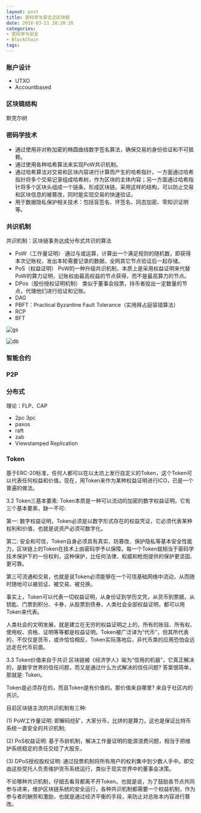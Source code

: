 ```yaml
---
layout: post
title: 密码学与安全之区块链
date: 2018-03-21 20:20:20
categories:
- 密码学与安全
- BlockChain
tags:
---
```



### 账户设计

- UTXO
- Accountbased

### 区块链结构

默克尔树

### 密码学技术

- 通过使用非对称加密的椭圆曲线数字签名算法，确保交易的身份验证和不可抵赖。
- 通过使用各种哈希算法来实现PoW共识机制。
- 通过哈希算法对交易和区块内容进行计算而产生的哈希指针，一方面通过哈希指针将多个交易记录组成哈希树，作为区块的主体内容；另一方面通过哈希指针将多个区块头组成一个链条，形成区块链。采用这样的结构，可以防止交易和区块信息的被篡改，同时能实现交易的快速验证。
- 用于数据隐私保护相关技术：包括盲签名、环签名、同态加密、零知识证明等。

### 共识机制

共识机制：区块链事务达成分布式共识的算法

- PoW（工作量证明） 通过与或运算，计算出一个满足规则的随机数，即获得本次记账权，发出本轮需要记录的数据，全网其它节点验证后一起存储。
- PoS（权益证明） PoW的一种升级共识机制，本质上是采用权益证明来代替PoW的算力证明，记账权由最高权益的节点获得，而不是最高算力的节点。
- DPos（股份授权证明机制） 类似于董事会投票，持币者投出一定数量的节点，代理他们进行验证和记账。 
- DAG
- PBFT：Practical Byzantine Fault Tolerance（实用拜占庭容错算法）  
- RCP
- BFT

![gs](https://upload-images.jianshu.io/upload_images/4582835-9f5ffc563328cf7f..png?imageMogr2/auto-orient/strip%7CimageView2/2/w/661)  

![db](https://upload-images.jianshu.io/upload_images/4582835-f71d13e7e6f00f75.png?imageMogr2/auto-orient/strip%7CimageView2/2/w/700)  

### 智能合约

### P2P

### 分布式

理论：FLP、CAP

- 2pc 3pc
- paxos
- raft
- zab
- Viewstamped Replication

### Token

基于ERC-20标准，任何人都可以在以太坊上发行自定义的Token，这个Token可以代表任何权益和价值。现在，用Token来作为某种权益证明进行ICO，已是一个普遍的做法。

3.2 Token三基本要素:
Token本质是一种可以流动的加密的数字权益证明，它有三个基本要素，缺一不可:

第一: 数字权益证明，Token必须是以数字形式存在的权益凭证，它必须代表某种权利和价值，也就是说资产必须可数字化。

第二: 安全和可信，Token自身必须具有真实、防篡改、保护隐私等基本安全性能力，区块链上的Token在技术上由密码学予以保障。每一个Token就相当于密码学技术保护下的一份权利，这种保护，比任何法律、权威和枪炮提供的保护更坚固、更可靠。

第三可流通和交易，也就是说Token必须能够在一个可信基础网络中流动，从而随时随地可以被验证、被交易、被兑换。

事实上，Token可以代表一切权益证明，从身份证到学历文凭，从货币到票据，从钥匙、门票到积分、卡券，从股票到债券，人类社会全部权益证明，都可以用Token来代表。

人类社会的文明发展，就是建立在无穷的权益证明之上的，所有的账目、所有权、使用权、资格、证明等等都是权益证明。Token被广泛译为“代币”，但其所代表的，不仅仅是货币，或许恰恰相反，Token实际落地后，非代币类的应用恐怕会远远走在代币前面。

3.3 Token价值来自于共识
区块链被《经济学人》喻为“信用的机器”，它真正解决的，是数宇世界的信任问题，而又是通过什么方式解决的信任问题? 答案很简单，那就是: Token。

Token是必须存在的，而且Token是有价值的。那价值来自哪里? 来自于社区内的共识。

目前区块链主流的共识机制有三种:

(1) PoW工作量证明: 即解码挖矿，大家分币，比拼的是算力，这也是保证比特币系统一直安全的共识机制;

(2) PoS权益证明: 基于币龄机制，解决工作量证明的能源浪费问题，相当于把维护系统稳定的责任交给了大股东，

(3) DPoS授权股权证明: 通过投票机制将所有用户的权利集中到少数人手中。即交由这些受托人负责维护货币系统运行，类似于现实世界中的董事会决策。

不论哪种共识机制，仔细去看背都离不开Token。也就是说，为了鼓励各节点共同参与进来，维护区块链系统的安全运行，各种共识机制都需要一个权益机制，作为参与者的酬劳和激励，也就是通过经济平衡的手段，来防止对总账本内容进行篡改。
